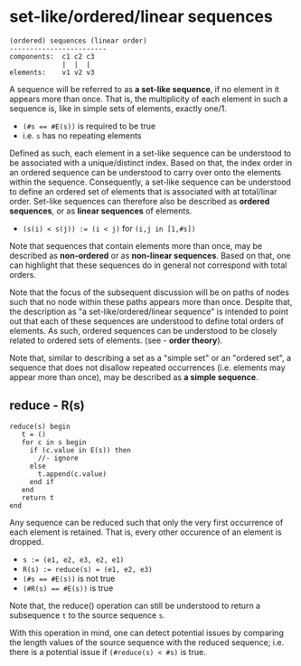 
<!-- ======================================================================= -->
# set-like/ordered/linear sequences

```
(ordered) sequences (linear order)
------------------------
components:  c1 c2 c3
             |  |  |
elements:    v1 v2 v3
```

A sequence will be referred to as **a set-like sequence**, if no element in
it appears more than once. That is, the multiplicity of each element in such
a sequence is, like in simple sets of elements, exactly one/1.

* `(#s == #E(s))` is required to be true
* i.e. `s` has no repeating elements

Defined as such, each element in a set-like sequence can be understood to be
associated with a unique/distinct index. Based on that, the index order in an
ordered sequence can be understood to carry over onto the elements within the
sequence. Consequently, a set-like sequence can be understood to define an
ordered set of elements that is associated with at total/linar order. Set-like
sequences can therefore also be described as **ordered sequences**, or as
**linear sequences** of elements.

* `(s(i) < s(j)) := (i < j)` for `(i,j in [1,#s])`

Note that sequences that contain elements more than once, may be described
as **non-ordered** or as **non-linear sequences**. Based on that, one can
highlight that these sequences do in general not correspond with total orders.

Note that the focus of the subsequent discussion will be on paths of nodes
such that no node within these paths appears more than once. Despite that,
the description as "a set-like/ordered/linear sequence" is intended to point
out that each of these sequences are understood to define total orders of
elements. As such, ordered sequences can be understood to be closely related
to ordered sets of elements. (see - **order theory**).

Note that, similar to describing a set as a "simple set" or an "ordered set",
a sequence that does not disallow repeated occurrences (i.e. elements may appear
more than once), may be described as **a simple sequence**.

<!-- ======================================================================= -->
## reduce - R(s)

```
reduce(s) begin
   t = ()
   for c in s begin
     if (c.value in E(s)) then
       //- ignore
     else
       t.append(c.value)
     end if
   end
   return t
end
```

Any sequence can be reduced such that only the very first occurrence of each
element is retained. That is, every other occurence of an element is dropped.

* `s := (e1, e2, e3, e2, e1)`
* `R(s) := reduce(s) = (e1, e2, e3)`
* `(#s == #E(s))` is not true
* `(#R(s) == #E(s))` is true

Note that, the reduce() operation can still be understood
to return a subsequence `t` to the source sequence `s`.

With this operation in mind, one can detect potential issues by comparing the
length values of the source sequence with the reduced sequence; i.e. there is
a potential issue if `(#reduce(s) < #s)` is true.
